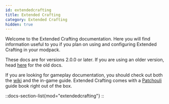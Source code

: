 ```yaml
---
id: extendedcrafting
title: Extended Crafting
category: Extended Crafting
hidden: true
---
```


Welcome to the Extended Crafting documentation. Here you will find information useful to you if you plan on using and configuring Extended Crafting in your modpack.

These docs are for versions 2.0.0 or later. If you are using an older version, head [here](https://github.com/BlakeBr0/ExtendedCrafting/wiki) for the old docs.

If you are looking for gameplay documentation, you should check out both the [wiki](../../wiki/extendedcrafting) and the in-game guide. Extended Crafting comes with a [Patchouli](https://www.curseforge.com/minecraft/mc-mods/patchouli) guide book right out of the box.

::docs-section-list{mod="extendedcrafting"}
::

